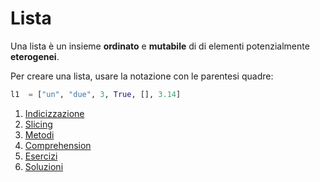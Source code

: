 # Lista

Una lista è un insieme **ordinato** e **mutabile** di di elementi potenzialmente **eterogenei**.

Per creare una lista, usare la notazione con le parentesi quadre:

```python
l1  = ["un", "due", 3, True, [], 3.14]
```


1. [Indicizzazione](./o0_indicizazzione.md)
1. [Slicing ](./o1_slicing.md)
1. [Metodi ](./o2_metodi.md)
1. [Comprehension](./o3_comprehension.md)
1. [Esercizi](./esercizi.md)
1. [Soluzioni](./soluzioni/README.md)